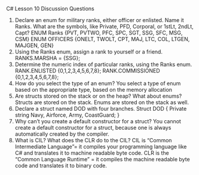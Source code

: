 
C# Lesson 10 Discussion Questions

 1. Declare an enum for military ranks, either officer or enlisted. Name it Ranks. What are the symbols, like Private, PFD, Corporal, or 1stLt, 2ndLt, Capt? 
ENUM Ranks  {PVT, PVTWO, PFC, SPC, SGT, SSG, SFC, MSG, CSM}
ENUM OFFICERS {ONELT, TWOLT, CPT, MAJ, LTC, COL, LTGEN, MAJGEN, GEN}
2. Using the Ranks enum, assign a rank to yourself or a friend.
RANKS.MARSHA = {SSG};
 3. Determine the numeric index of particular ranks, using the Ranks enum.
RANK.ENLISTED {0,1,2,3,4,5,6,7,8};
RANK.COMMISSIONED {0,1,2,3,4,5,6,7,8};
 4. How do you select the type of an enum? 
You select a type of enum based on the appropriate type, based on the memory allocation
5. Are structs stored on the stack or on the heap? What about enums? 
Structs are stored on the stack. Enums are stored on the stack as well.
6. Declare a struct named DOD with four branches. 
Struct DOD
{
Private string Navy, Airforce, Army, CoastGuard;
}
7. Why can’t you create a default constructor for a struct?
You cannot create a default constructor for a struct, because one is always automatically created by the compiler.
 8. What is CIL? What does the CLR do to the CIL?
CIL is “Common Intermediate Language”= it compiles your programming language like C# and translates it to machine readable byte code.
CLR is the “Common Language Runtime” = it compiles the machine readable byte code and translates it to binary code.

